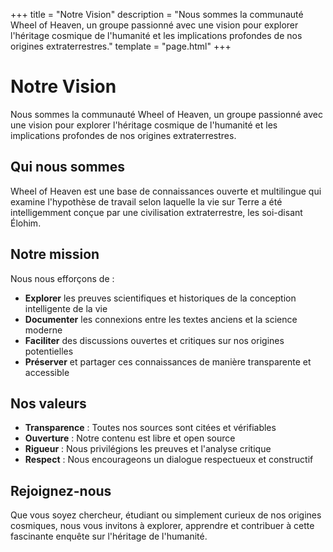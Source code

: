 +++
title = "Notre Vision"
description = "Nous sommes la communauté Wheel of Heaven, un groupe passionné avec une vision pour explorer l'héritage cosmique de l'humanité et les implications profondes de nos origines extraterrestres."
template = "page.html"
+++

# Notre Vision

Nous sommes la communauté Wheel of Heaven, un groupe passionné avec une vision pour explorer l'héritage cosmique de l'humanité et les implications profondes de nos origines extraterrestres.

## Qui nous sommes

Wheel of Heaven est une base de connaissances ouverte et multilingue qui examine l'hypothèse de travail selon laquelle la vie sur Terre a été intelligemment conçue par une civilisation extraterrestre, les soi-disant Élohim.

## Notre mission

Nous nous efforçons de :

- **Explorer** les preuves scientifiques et historiques de la conception intelligente de la vie
- **Documenter** les connexions entre les textes anciens et la science moderne
- **Faciliter** des discussions ouvertes et critiques sur nos origines potentielles
- **Préserver** et partager ces connaissances de manière transparente et accessible

## Nos valeurs

- **Transparence** : Toutes nos sources sont citées et vérifiables
- **Ouverture** : Notre contenu est libre et open source
- **Rigueur** : Nous privilégions les preuves et l'analyse critique
- **Respect** : Nous encourageons un dialogue respectueux et constructif

## Rejoignez-nous

Que vous soyez chercheur, étudiant ou simplement curieux de nos origines cosmiques, nous vous invitons à explorer, apprendre et contribuer à cette fascinante enquête sur l'héritage de l'humanité.